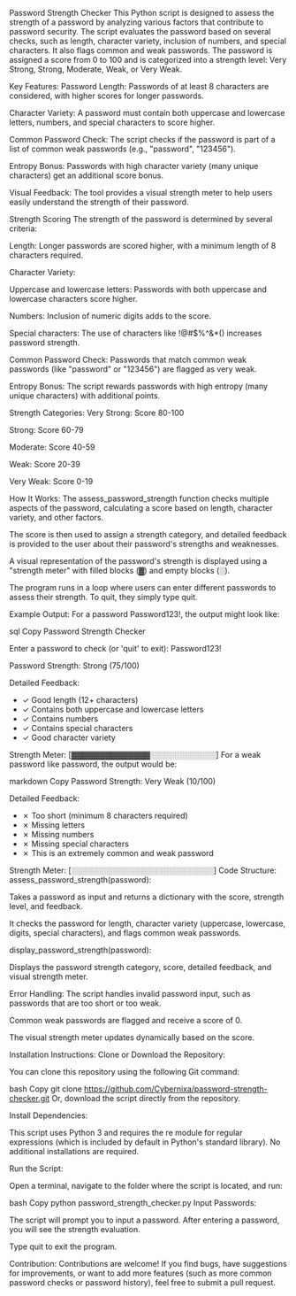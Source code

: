 Password Strength Checker
This Python script is designed to assess the strength of a password by analyzing various factors that contribute to password security. The script evaluates the password based on several checks, such as length, character variety, inclusion of numbers, and special characters. It also flags common and weak passwords. The password is assigned a score from 0 to 100 and is categorized into a strength level: Very Strong, Strong, Moderate, Weak, or Very Weak.

Key Features:
Password Length: Passwords of at least 8 characters are considered, with higher scores for longer passwords.

Character Variety: A password must contain both uppercase and lowercase letters, numbers, and special characters to score higher.

Common Password Check: The script checks if the password is part of a list of common weak passwords (e.g., "password", "123456").

Entropy Bonus: Passwords with high character variety (many unique characters) get an additional score bonus.

Visual Feedback: The tool provides a visual strength meter to help users easily understand the strength of their password.

Strength Scoring
The strength of the password is determined by several criteria:

Length: Longer passwords are scored higher, with a minimum length of 8 characters required.

Character Variety:

Uppercase and lowercase letters: Passwords with both uppercase and lowercase characters score higher.

Numbers: Inclusion of numeric digits adds to the score.

Special characters: The use of characters like !@#$%^&*() increases password strength.

Common Password Check: Passwords that match common weak passwords (like "password" or "123456") are flagged as very weak.

Entropy Bonus: The script rewards passwords with high entropy (many unique characters) with additional points.

Strength Categories:
Very Strong: Score 80-100

Strong: Score 60-79

Moderate: Score 40-59

Weak: Score 20-39

Very Weak: Score 0-19

How It Works:
The assess_password_strength function checks multiple aspects of the password, calculating a score based on length, character variety, and other factors.

The score is then used to assign a strength category, and detailed feedback is provided to the user about their password's strengths and weaknesses.

A visual representation of the password's strength is displayed using a "strength meter" with filled blocks (▓) and empty blocks (░).

The program runs in a loop where users can enter different passwords to assess their strength. To quit, they simply type quit.

Example Output:
For a password Password123!, the output might look like:

sql
Copy
Password Strength Checker

Enter a password to check (or 'quit' to exit): Password123!

Password Strength: Strong (75/100)

Detailed Feedback:
 - ✓ Good length (12+ characters)
 - ✓ Contains both uppercase and lowercase letters
 - ✓ Contains numbers
 - ✓ Contains special characters
 - ✓ Good character variety

Strength Meter:
[▓▓▓▓▓▓▓▓▓▓▓▓▓▓░░░░░░░░░░░░]
For a weak password like password, the output would be:

markdown
Copy
Password Strength: Very Weak (10/100)

Detailed Feedback:
 - ✗ Too short (minimum 8 characters required)
 - ✗ Missing letters
 - ✗ Missing numbers
 - ✗ Missing special characters
 - ✗ This is an extremely common and weak password

Strength Meter:
[░░░░░░░░░░░░░░░░░░░░░░░░░░]
Code Structure:
assess_password_strength(password):

Takes a password as input and returns a dictionary with the score, strength level, and feedback.

It checks the password for length, character variety (uppercase, lowercase, digits, special characters), and flags common weak passwords.

display_password_strength(password):

Displays the password strength category, score, detailed feedback, and visual strength meter.

Error Handling:
The script handles invalid password input, such as passwords that are too short or too weak.

Common weak passwords are flagged and receive a score of 0.

The visual strength meter updates dynamically based on the score.

Installation Instructions:
Clone or Download the Repository:

You can clone this repository using the following Git command:

bash
Copy
git clone https://github.com/Cybernixa/password-strength-checker.git
Or, download the script directly from the repository.

Install Dependencies:

This script uses Python 3 and requires the re module for regular expressions (which is included by default in Python's standard library). No additional installations are required.

Run the Script:

Open a terminal, navigate to the folder where the script is located, and run:

bash
Copy
python password_strength_checker.py
Input Passwords:

The script will prompt you to input a password. After entering a password, you will see the strength evaluation.

Type quit to exit the program.


Contribution:
Contributions are welcome! If you find bugs, have suggestions for improvements, or want to add more features (such as more common password checks or password history), feel free to submit a pull request.

